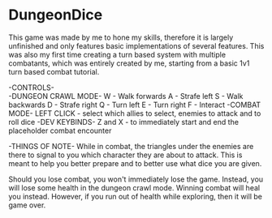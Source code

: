 # DungeonDice
This game was made by me to hone my skills, therefore it is largely unfinished and only features basic implementations of several features.
This was also my first time creating a turn based system with multiple combatants, which was entirely created by me, starting from a basic 1v1 turn based combat tutorial.

-CONTROLS- <br />
-DUNGEON CRAWL MODE-
W - Walk forwards
A - Strafe left
S - Walk backwards
D - Strafe right
Q - Turn left
E - Turn right
F - Interact
-COMBAT MODE-
LEFT CLICK - select which allies to select, enemies to attack and  to roll dice
-DEV KEYBINDS-
Z and X - to immediately start and end the placeholder combat encounter

-THINGS OF NOTE-
While in combat, the triangles under the enemies are there to signal to you which character they are about to attack.
This is meant to help you better prepare and to better use what dice you are given.

Should you lose combat, you won't immediately lose the game.
Instead, you will lose some health in the dungeon crawl mode.
Winning combat will heal you instead.
However, if you run out of health while exploring, then it will be game over.
